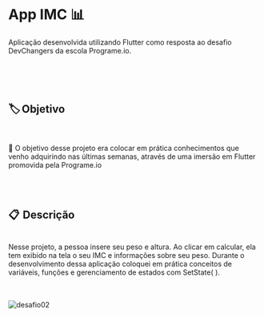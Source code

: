 # App IMC 📊​

Aplicação desenvolvida utilizando Flutter como resposta ao desafio DevChangers da escola Programe.io. 
<br><br>

<br><br>

<h2>🏷️  Objetivo </h2>
<br>

🔸 O objetivo desse projeto era colocar em prática conhecimentos que venho adquirindo nas últimas semanas, através de uma imersão em Flutter promovida pela Programe.io 


<br><br>

<h2>📋  Descrição </h2>
<br>
Nesse projeto, a pessoa insere seu peso e altura. Ao clicar em calcular, ela tem exibido na tela o seu IMC e informações sobre seu peso. Durante o desenvolvimento dessa aplicação coloquei em prática conceitos de variáveis, funções e gerenciamento de estados com SetState( ).

<br><br>
![desafio02](https://github.com/nashEm8/burger-page/assets/101338996/aa4b3544-a476-4cac-bbf3-750ac0c916fb)

<br><br>
